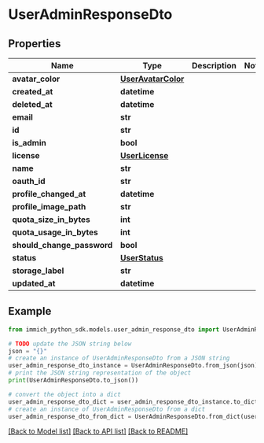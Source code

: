 # UserAdminResponseDto


## Properties

Name | Type | Description | Notes
------------ | ------------- | ------------- | -------------
**avatar_color** | [**UserAvatarColor**](UserAvatarColor.md) |  | 
**created_at** | **datetime** |  | 
**deleted_at** | **datetime** |  | 
**email** | **str** |  | 
**id** | **str** |  | 
**is_admin** | **bool** |  | 
**license** | [**UserLicense**](UserLicense.md) |  | 
**name** | **str** |  | 
**oauth_id** | **str** |  | 
**profile_changed_at** | **datetime** |  | 
**profile_image_path** | **str** |  | 
**quota_size_in_bytes** | **int** |  | 
**quota_usage_in_bytes** | **int** |  | 
**should_change_password** | **bool** |  | 
**status** | [**UserStatus**](UserStatus.md) |  | 
**storage_label** | **str** |  | 
**updated_at** | **datetime** |  | 

## Example

```python
from immich_python_sdk.models.user_admin_response_dto import UserAdminResponseDto

# TODO update the JSON string below
json = "{}"
# create an instance of UserAdminResponseDto from a JSON string
user_admin_response_dto_instance = UserAdminResponseDto.from_json(json)
# print the JSON string representation of the object
print(UserAdminResponseDto.to_json())

# convert the object into a dict
user_admin_response_dto_dict = user_admin_response_dto_instance.to_dict()
# create an instance of UserAdminResponseDto from a dict
user_admin_response_dto_from_dict = UserAdminResponseDto.from_dict(user_admin_response_dto_dict)
```
[[Back to Model list]](../README.md#documentation-for-models) [[Back to API list]](../README.md#documentation-for-api-endpoints) [[Back to README]](../README.md)


